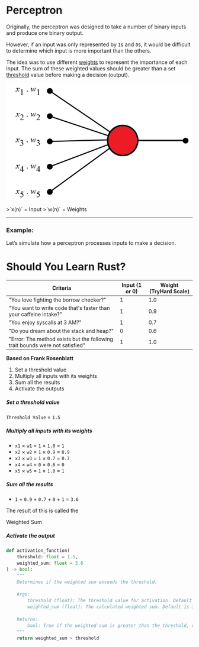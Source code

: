 # Perceptron

Originally, the perceptron was designed to take a number of binary inputs and produce one binary output.

However, if an input was only represented by `1`s and `0`s, it would be difficult to determine which input is more important than the others.

The idea was to use different <u>weights</u> to represent the importance of each input. The sum of these weighted values should be greater than a set <u>threshold</u> value before making a decision (output).

<p align="center">
  <img src="./_attachments/perceptron.jpg" alt="perceptron" />
</p>
>`x(n)` = Input
>`w(n)` = Weights

---

### Example:

Let’s simulate how a perceptron processes inputs to make a decision.

# Should You Learn Rust?

| Criteria                                                                     | Input (1 or 0) | Weight (TryHard Scale) |
| ---------------------------------------------------------------------------- | -------------- | ---------------------- |
| "You love fighting the borrow checker?"                                      | 1              | 1.0                    |
| "You want to write code that's faster than your caffeine intake?"            | 1              | 0.9                    |
| "You enjoy syscalls at 3 AM?"                                                | 1              | 0.7                    |
| "Do you dream about the stack and heap?"                                     | 0              | 0.6                    |
| "Error: The method exists but the following trait bounds were not satisfied" | 1              | 1.0                    |

**Based on Frank Rosenblatt**

1. Set a threshold value
2. Multiply all inputs with its weights
3. Sum all the results
4. Activate the outputs

##### Set a threshold value

`Threshold Value` = `1.5`

##### Multiply all inputs with its weights

- `x1` × `w1` = `1` × `1.0` = `1`
- `x2` × `w2` = `1` × `0.9` = `0.9`
- `x3` × `w3` = `1` × `0.7` = `0.7`
- `x4` × `w4` = `0` × `0.6` = `0`
- `x5` × `w5` = `1` × `1.0` = `1`

##### Sum all the results

- `1` + `0.9` + `0.7` + `0` + `1` = `3.6`

The result of this is called the <p>Weighted Sum</p>

##### Activate the output

```python
def activation_function(
    threshold: float = 1.5,
    weighted_sum: float = 3.6
) -> bool:
    """
    Determines if the weighted sum exceeds the threshold.

    Args:
        threshold (float): The threshold value for activation. Default is 1.5.
        weighted_sum (float): The calculated weighted sum. Default is 3.6.

    Returns:
        bool: True if the weighted sum is greater than the threshold, otherwise False.
    """
    return weighted_sum > threshold
```
